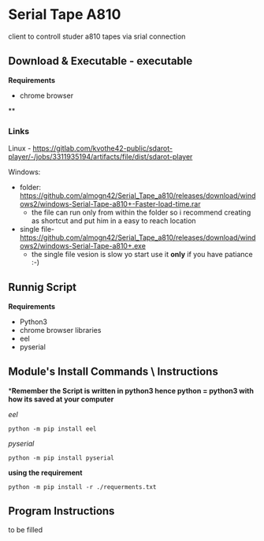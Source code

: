 # Serial Tape A810
client to controll studer a810 tapes via srial connection

## Download & Executable - executable
**Requirements**
  -  chrome browser

**


### Links
Linux - https://gitlab.com/kvothe42-public/sdarot-player/-/jobs/3311935194/artifacts/file/dist/sdarot-player

Windows:
 -  folder: https://github.com/almogn42/Serial_Tape_a810/releases/download/windows2/windows-Serial-Tape-a810+-Faster-load-time.rar
     *   the file can run only from within the folder so i recommend creating as shortcut and put him in a easy to reach location
 -  single file- https://github.com/almogn42/Serial_Tape_a810/releases/download/windows2/windows-Serial-Tape-a810+.exe
     *  the single file vesion is slow yo start use it **only** if you have patiance :-)

## Runnig Script

**Requirements**
  - Python3
  - chrome browser
  libraries
  - eel
  - pyserial

## Module's Install Commands \ Instructions

***Remember the Script is written in python3 hence python  = python3 with how its saved at your computer**

*eel*
```
python -m pip install eel
```

*pyserial*
```
python -m pip install pyserial
```

**using the requirement**
```
python -m pip install -r ./requerments.txt
```

## Program Instructions

  to be filled
